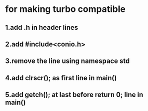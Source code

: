 # for making turbo compatible

## 1.add .h in header lines
## 2.add #include<conio.h>
## 3.remove the line using namespace std 
## 4.add clrscr(); as first line in main()
## 5.add getch(); at last before return 0; line in main()